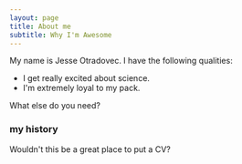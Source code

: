 ```yaml
---
layout: page
title: About me
subtitle: Why I'm Awesome
---
```


My name is Jesse Otradovec. I have the following qualities:

- I get really excited about science.
- I'm extremely loyal to my pack.

What else do you need?

### my history

Wouldn't this be a great place to put a CV?
